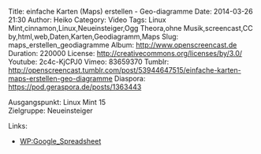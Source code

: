 Title: einfache Karten (Maps) erstellen - Geo-diagramme
Date: 2014-03-26 21:30
Author: Heiko
Category: Video
Tags: Linux Mint,cinnamon,Linux,Neueinsteiger,Ogg Theora,ohne Musik,screencast,CC by,html,web,Daten,Karten,Geodiagramm,Maps
Slug: maps_erstellen_geodiagramme
Album: http://www.openscreencast.de
Duration: 220000
License: http://creativecommons.org/licenses/by/3.0/
Youtube: 2c4c-KjCPJ0
Vimeo: 83659370
Tumblr: http://openscreencast.tumblr.com/post/53944647515/einfache-karten-maps-erstellen-geo-diagramme
Diaspora: https://pod.geraspora.de/posts/1363443

Ausgangspunkt: Linux Mint 15  
Zielgruppe: Neueinsteiger  

Links:

  * [WP:Google_Spreadsheet](https://de.wikipedia.org/wiki/Google_Spreadsheet "Link zu WP" )


